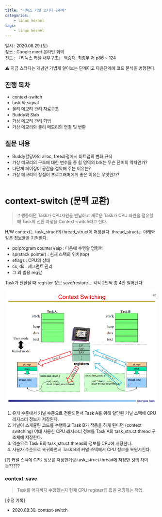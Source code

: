 ```yaml
---
title: "리눅스 커널 스터디 2주차"
categories:
    - linux kernel
tags:
    - linux kernel
---
```


일시 : 2020.08.29.(토)   
장소 : Google meet 온라인 회의   
진도 : 『리눅스 커널 내부구조』 백승재, 최종무 저 p86 ~ 124

:warning: 지금 스터디는 개념만 가볍게 알아보는 단계이고 다음단계에 코드 분석을 병행한다.
## 진행 목차
* context-switch
* task 와 signal
* 물리 메모리 관리 자료구조 
* Buddy와 Slab
* 가상 메모리 관리 기법
* 가상 메모리와 물리 메모리의 연결 및 변환


## 질문 내용
* Buddy할당자의 alloc, free과정에서 비트맵의 변화 규칙
* 가상 메모리의 구조에 대한 변수들 중 힙 영역의 brk는 무슨 단어의 약자인가?
* 다단계 페이징이 공간을 절약해 주는 이유는?
* 가상 메모리의 장점이 프로그래머에게 좋은 이유는 무엇인가?
<br><br>
# context-switch (문맥 교환)
> 수행중이던 Task가 CPU자원을 반납하고 새로운 Task가 CPU 자원을 점유할 때 Task의 전환 과정을 Context-switch라고 한다.   

 H/W context는 task_struct의 thread_struct에 저장된다.
 thread_struct는 아래와 같은 정보들을 기억한다.
 * pc(program counter)/eip : 다음에 수행할 명령어
 * sp(stack pointer) : 현재 스택의 위치(top)
 * eflags : CPU의 상태
 * cs, ds : 세그먼트 관리
 * 그 외 범용 reg값

 Task가 전환될 때 register 정보 save/restore는 각각 2번씩 총 4번 일어난다.   
<p align = "center">
<img src="./image/context-switching.png" alt="context-switching" width="550">
</p>

1. 유저 수준에서 커널 수준으로 전환되면서 Task A를 위해 할당된 커널 스택에 CPU 레지스터 정보가 저장된다.
2. 커널이 스케쥴링 코드를 수행하고 Task B가 작동을 하게 된다면 (context switching) 여태 사용한 CPU 레지스터 정보를 Task A의 task_struct.thread 구조체에 저장한다.
3. 역순으로 Task B의 task_struct.thread의 정보를 CPU에 저장한다.
4. 사용자 수준으로 복귀하면서 Task B의 커널 스택에서 CPU 정보를 복원시킨다.

[?] 커널 스택에 CPU 정보를 저장한거랑 task_struct.thread에 저장한 것의 차이는????? 

### **context-save**
> Task를 어디까지 수행했는지 현재 CPU register의 값을 저장하는 작업.


[수정 기록]
- 2020.08.30. context-switch
    
